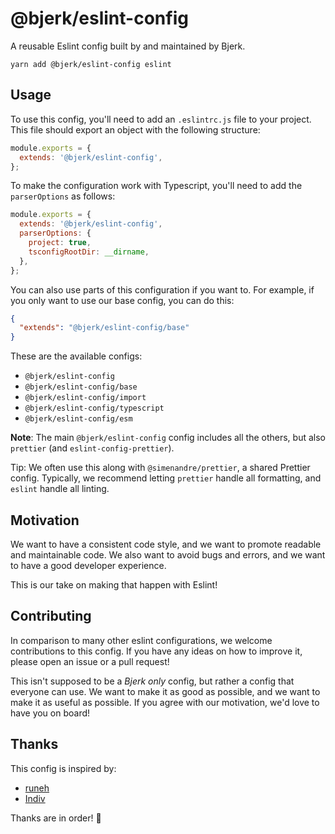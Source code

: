 # @bjerk/eslint-config

A reusable Eslint config built by and maintained by Bjerk.

```shell
yarn add @bjerk/eslint-config eslint
```

## Usage

To use this config, you'll need to add an `.eslintrc.js` file to your project.
This file should export an object with the following structure:

```javascript
module.exports = {
  extends: '@bjerk/eslint-config',
};
```

To make the configuration work with Typescript, you'll need to add the
`parserOptions` as follows:

```javascript
module.exports = {
  extends: '@bjerk/eslint-config',
  parserOptions: {
    project: true,
    tsconfigRootDir: __dirname,
  },
};
```

You can also use parts of this configuration if you want to. For example, if you
only want to use our base config, you can do this:

```json
{
  "extends": "@bjerk/eslint-config/base"
}
```

These are the available configs:

- `@bjerk/eslint-config`
- `@bjerk/eslint-config/base`
- `@bjerk/eslint-config/import`
- `@bjerk/eslint-config/typescript`
- `@bjerk/eslint-config/esm`

**Note**: The main `@bjerk/eslint-config` config includes all the others, but
also `prettier` (and `eslint-config-prettier`).

Tip: We often use this along with `@simenandre/prettier`, a shared Prettier
config. Typically, we recommend letting `prettier` handle all formatting, and
`eslint` handle all linting.

## Motivation

We want to have a consistent code style, and we want to promote readable and
maintainable code. We also want to avoid bugs and errors, and we want to have a
good developer experience.

This is our take on making that happen with Eslint!

## Contributing

In comparison to many other eslint configurations, we welcome contributions to
this config. If you have any ideas on how to improve it, please open an issue or
a pull request!

This isn't supposed to be a _Bjerk only_ config, but rather a config that
everyone can use. We want to make it as good as possible, and we want to make it
as useful as possible. If you agree with our motivation, we'd love to have you
on board!

## Thanks

This config is inspired by:

- [runeh](https://github.com/runeh/typical-fetch/blob/main/.eslintrc.json)
- [Indiv](https://github.com/indivorg/eslint-config)

Thanks are in order! 🙏

